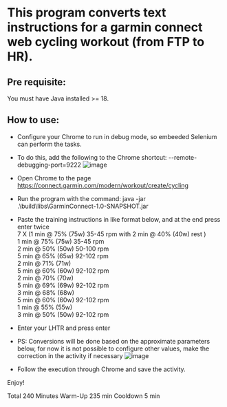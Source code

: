 # This program converts text instructions for a garmin connect web cycling workout (from FTP to HR).

## Pre requisite:
You must have Java installed >= 18.

## How to use:
* Configure your Chrome to run in debug mode, so embeeded Selenium can perform the tasks.
* To do this, add the following to the Chrome shortcut: --remote-debugging-port=9222
![image](https://github.com/user-attachments/assets/cc7a221f-8e82-446f-8872-80a08fa2f06a)
* Open Chrome to the page https://connect.garmin.com/modern/workout/create/cycling
* Run the program with the command: java -jar .\build\libs\GarminConnect-1.0-SNAPSHOT.jar
* Paste the training instructions in like format below, and at the end press enter twice<br>
  7 X (1 min @ 75% (75w) 35-45 rpm with 2 min @ 40% (40w) rest )<br>
  1 min @ 75% (75w) 35-45 rpm<br>
  2 min @ 50% (50w) 50-100 rpm<br>
  5 min @ 65% (65w) 92-102 rpm<br>
  2 min @ 71% (71w)<br>
  5 min @ 60% (60w) 92-102 rpm<br>
  2 min @ 70% (70w)<br>
  5 min @ 69% (69w) 92-102 rpm<br>
  3 min @ 68% (68w)<br>
  5 min @ 60% (60w) 92-102 rpm<br>
  1 min @ 55% (55w)<br>
  3 min @ 50% (50w) 92-102 rpm<br>
  
* Enter your LHTR and press enter
* PS: Conversions will be done based on the approximate parameters below,
  for now it is not possible to configure other values, make the correction in the activity if necessary
![image](https://github.com/user-attachments/assets/8a457955-91a5-4889-937a-03025e3ff513)
* Follow the execution through Chrome and save the activity.

Enjoy!

Total 240 Minutes
Warm-Up 235 min
Cooldown 5 min



